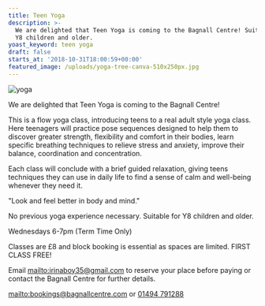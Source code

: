 ```yaml
---
title: Teen Yoga
description: >-
  We are delighted that Teen Yoga is coming to the Bagnall Centre! Suitable for
  Y8 children and older. 
yoast_keyword: teen yoga
draft: false
starts_at: '2018-10-31T18:00:59+00:00'
featured_image: /uploads/yoga-tree-canva-510x250px.jpg
---
```

![yoga](/uploads/yoga-tree-canva-510x250px.jpg)

We are delighted that Teen Yoga is coming to the Bagnall Centre! 

This is a flow yoga class, introducing teens to a real adult style yoga class. Here teenagers will practice pose sequences designed to help them to discover greater strength, flexibility and comfort in their bodies, learn specific breathing techniques to relieve stress and anxiety, improve their balance, coordination and concentration.

Each class will conclude with a brief guided relaxation, giving teens techniques they can use in daily life to find a sense of calm and well-being whenever they need it.

"Look and feel better in body and mind."

No previous yoga experience necessary. Suitable for Y8 children and older.

Wednesdays 6-7pm (Term Time Only)

Classes are £8 and block booking is essential as spaces are limited. FIRST CLASS FREE! 

Email <mailto:irinaboy35@gmail.com> to reserve your place before paying or contact the Bagnall Centre for further details. 

<mailto:bookings@bagnallcentre.com> or [01494 791288](tel:01494791288)
